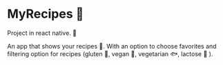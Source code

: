 # MyRecipes :drooling_face:	


Project in react native. :iphone:	

An app that shows your recipes :receipt:. With an option to choose favorites and filtering option for recipes (gluten :bread:, vegan :leafy_green:, vegetarian :fish:, lactose :milk_glass:	).

